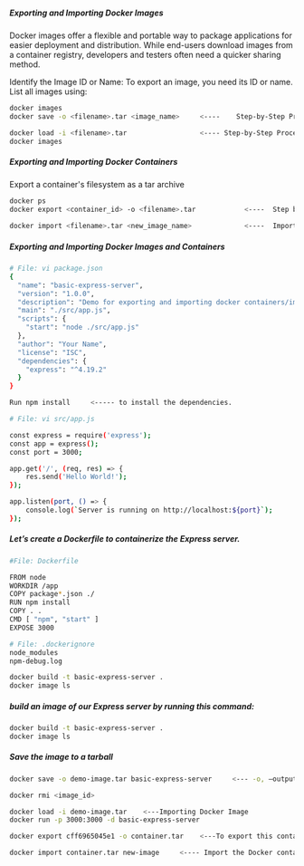 ##### Exporting and Importing Docker Images
Docker images offer a flexible and portable way to package applications for easier deployment and distribution.
While end-users download images from a container registry, developers and testers often need a quicker sharing method.

Identify the Image ID or Name: To export an image, you need its ID or name. List all images using:
``````sh
docker images
docker save -o <filename>.tar <image_name>     <----    Step-by-Step Process to Export a Docker Image 

docker load -i <filename>.tar                  <---- Step-by-Step Process to Import a Docker Image
docker images

``````
##### Exporting and Importing Docker Containers
Export a container's filesystem as a tar archive
``````sh
docker ps
docker export <container_id> -o <filename>.tar            <----  Step by Step Process to Export a Docker Container

docker import <filename>.tar <new_image_name>             <----  Import the contents from a tarball to create a filesystem image
``````

##### Exporting and Importing Docker Images and Containers

``````sh
# File: vi package.json
{
  "name": "basic-express-server",
  "version": "1.0.0",
  "description": "Demo for exporting and importing docker containers/images",
  "main": "./src/app.js",
  "scripts": {
    "start": "node ./src/app.js"
  },
  "author": "Your Name",
  "license": "ISC",
  "dependencies": {
    "express": "^4.19.2"
  }
}

Run npm install     <----- to install the dependencies.
``````

``````sh
# File: vi src/app.js

const express = require('express');
const app = express();
const port = 3000;

app.get('/', (req, res) => {
    res.send('Hello World!');
});

app.listen(port, () => {
    console.log(`Server is running on http://localhost:${port}`);
});


``````
##### Let’s create a Dockerfile to containerize the Express server.
``````sh
#File: Dockerfile

FROM node
WORKDIR /app
COPY package*.json ./
RUN npm install
COPY . .
CMD [ "npm", "start" ]
EXPOSE 3000

# File: .dockerignore
node_modules
npm-debug.log
``````

``````sh
docker build -t basic-express-server .
docker image ls

``````
##### build an image of our Express server by running this command:

``````sh
docker build -t basic-express-server .
docker image ls

``````
##### Save the image to a tarball
``````sh
docker save -o demo-image.tar basic-express-server     <--- -o, –output string Write to a file, instead of STDOUT

``````
``````sh
docker rmi <image_id>

docker load -i demo-image.tar    <---Importing Docker Image
docker run -p 3000:3000 -d basic-express-server

docker export cff6965045e1 -o container.tar    <---To export this container & A tarball file will be created named container.tar

docker import container.tar new-image     <---- Import the Docker container by running
``````

